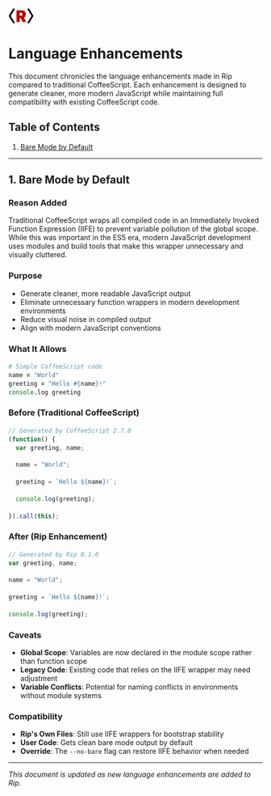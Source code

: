 <img src="assets/logos/rip-icon-512wa.png" style="width:50px" /> <br>

# Language Enhancements

This document chronicles the language enhancements made in Rip compared to traditional CoffeeScript. Each enhancement is designed to generate cleaner, more modern JavaScript while maintaining full compatibility with existing CoffeeScript code.

## Table of Contents

1. [Bare Mode by Default](#bare-mode-by-default)

---

## 1. Bare Mode by Default

### Reason Added
Traditional CoffeeScript wraps all compiled code in an Immediately Invoked Function Expression (IIFE) to prevent variable pollution of the global scope. While this was important in the ES5 era, modern JavaScript development uses modules and build tools that make this wrapper unnecessary and visually cluttered.

### Purpose
- Generate cleaner, more readable JavaScript output
- Eliminate unnecessary function wrappers in modern development environments
- Reduce visual noise in compiled output
- Align with modern JavaScript conventions

### What It Allows
```coffeescript
# Simple CoffeeScript code
name = "World"
greeting = "Hello #{name}!"
console.log greeting
```

### Before (Traditional CoffeeScript)
```javascript
// Generated by CoffeeScript 2.7.0
(function() {
  var greeting, name;

  name = "World";

  greeting = `Hello ${name}!`;

  console.log(greeting);

}).call(this);
```

### After (Rip Enhancement)
```javascript
// Generated by Rip 0.1.0
var greeting, name;

name = "World";

greeting = `Hello ${name}!`;

console.log(greeting);
```

### Caveats
- **Global Scope**: Variables are now declared in the module scope rather than function scope
- **Legacy Code**: Existing code that relies on the IIFE wrapper may need adjustment
- **Variable Conflicts**: Potential for naming conflicts in environments without module systems

### Compatibility
- **Rip's Own Files**: Still use IIFE wrappers for bootstrap stability
- **User Code**: Gets clean bare mode output by default
- **Override**: The `--no-bare` flag can restore IIFE behavior when needed

---

*This document is updated as new language enhancements are added to Rip.*